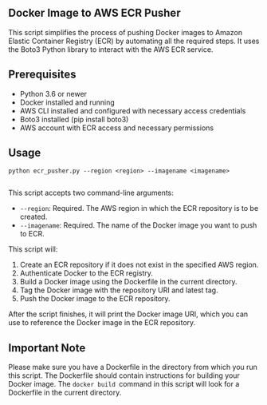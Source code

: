 ## Docker Image to AWS ECR Pusher
This script simplifies the process of pushing Docker images to Amazon Elastic Container Registry (ECR) by automating all the required steps. It uses the Boto3 Python library to interact with the AWS ECR service.

## Prerequisites
* Python 3.6 or newer
* Docker installed and running
* AWS CLI installed and configured with necessary access credentials
* Boto3 installed (pip install boto3)
* AWS account with ECR access and necessary permissions

## Usage

```
python ecr_pusher.py --region <region> --imagename <imagename>


```

This script accepts two command-line arguments:

* `--region`: Required. The AWS region in which the ECR repository is to be created.
* `--imagename`: Required. The name of the Docker image you want to push to ECR.

This script will:

1. Create an ECR repository if it does not exist in the specified AWS region.
2. Authenticate Docker to the ECR registry.
3. Build a Docker image using the Dockerfile in the current directory.
4. Tag the Docker image with the repository URI and latest tag.
5. Push the Docker image to the ECR repository.


After the script finishes, it will print the Docker image URI, which you can use to reference the Docker image in the ECR repository.

## Important Note

Please make sure you have a Dockerfile in the directory from which you run this script. The Dockerfile should contain instructions for building your Docker image. The `docker build `command in this script will look for a Dockerfile in the current directory.